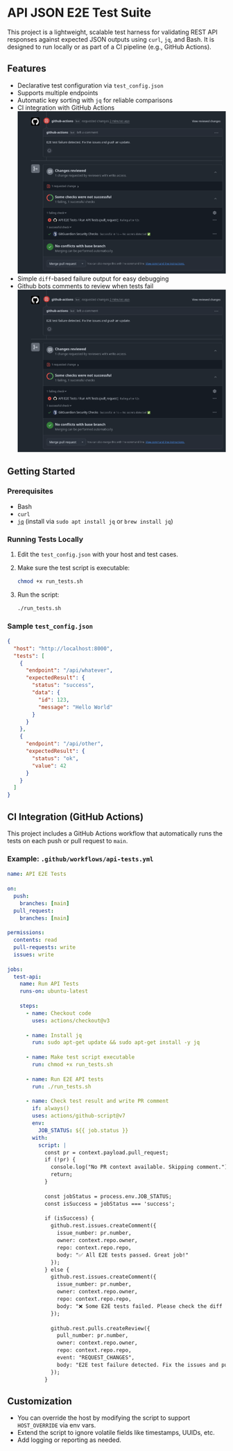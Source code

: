 # API JSON E2E Test Suite

This project is a lightweight, scalable test harness for validating REST API responses against expected JSON outputs using `curl`, `jq`, and Bash. It is designed to run locally or as part of a CI pipeline (e.g., GitHub Actions).

## Features

- Declarative test configuration via `test_config.json`
- Supports multiple endpoints
- Automatic key sorting with `jq` for reliable comparisons
- CI integration with GitHub Actions
  ![Simple E2E CI integration](public/simple-etwoe-1.png 'E2E GitHub Actions will throw success and error responses for each endpoint you have on here..')
- Simple `diff`-based failure output for easy debugging
- Github bots comments to review when tests fail
  ![Simple E2E Test Suite](public/simple-etwoe-1.png 'Github bot is setup to automatically add comments when tests fail on PR..would need to be reviewed')

## Getting Started

### Prerequisites

- Bash
- `curl`
- [`jq`](https://stedolan.github.io/jq/) (install via `sudo apt install jq` or `brew install jq`)

### Running Tests Locally

1. Edit the `test_config.json` with your host and test cases.
2. Make sure the test script is executable:

   ```bash
   chmod +x run_tests.sh
   ```

3. Run the script:

   ```bash
   ./run_tests.sh
   ```

### Sample `test_config.json`

```json
{
  "host": "http://localhost:8000",
  "tests": [
    {
      "endpoint": "/api/whatever",
      "expectedResult": {
        "status": "success",
        "data": {
          "id": 123,
          "message": "Hello World"
        }
      }
    },
    {
      "endpoint": "/api/other",
      "expectedResult": {
        "status": "ok",
        "value": 42
      }
    }
  ]
}
```

## CI Integration (GitHub Actions)

This project includes a GitHub Actions workflow that automatically runs the tests on each push or pull request to `main`.

### Example: `.github/workflows/api-tests.yml`

```yaml
name: API E2E Tests

on:
  push:
    branches: [main]
  pull_request:
    branches: [main]

permissions:
  contents: read
  pull-requests: write
  issues: write

jobs:
  test-api:
    name: Run API Tests
    runs-on: ubuntu-latest

    steps:
      - name: Checkout code
        uses: actions/checkout@v3

      - name: Install jq
        run: sudo apt-get update && sudo apt-get install -y jq

      - name: Make test script executable
        run: chmod +x run_tests.sh

      - name: Run E2E API tests
        run: ./run_tests.sh

      - name: Check test result and write PR comment
        if: always()
        uses: actions/github-script@v7
        env:
          JOB_STATUS: ${{ job.status }}
        with:
          script: |
            const pr = context.payload.pull_request;
            if (!pr) {
              console.log("No PR context available. Skipping comment.");
              return;
            }

            const jobStatus = process.env.JOB_STATUS;
            const isSuccess = jobStatus === 'success';

            if (isSuccess) {
              github.rest.issues.createComment({
                issue_number: pr.number,
                owner: context.repo.owner,
                repo: context.repo.repo,
                body: "✅ All E2E tests passed. Great job!"
              });
            } else {
              github.rest.issues.createComment({
                issue_number: pr.number,
                owner: context.repo.owner,
                repo: context.repo.repo,
                body: "❌ Some E2E tests failed. Please check the diff logs in CI and resolve before merging."
              });

              github.rest.pulls.createReview({
                pull_number: pr.number,
                owner: context.repo.owner,
                repo: context.repo.repo,
                event: "REQUEST_CHANGES",
                body: "E2E test failure detected. Fix the issues and push an update."
              });
            }
```

## Customization

- You can override the host by modifying the script to support `HOST_OVERRIDE` via env vars.
- Extend the script to ignore volatile fields like timestamps, UUIDs, etc.
- Add logging or reporting as needed.

```

```
